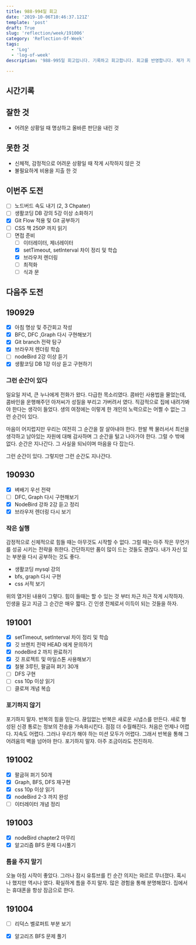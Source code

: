 ```yaml
---
title: 988-994일 회고
date: '2019-10-06T10:46:37.121Z'
template: 'post'
draft: True
slug: 'reflection/week/191006'
category: 'Reflection-Of-Week'
tags:
  - 'Log'
  - 'log-of-week'
description: '988-995일 회고입니다. 기록하고 회고합니다. 회고를 반영합니다. 제가 자라는 방식입니다. 이번 주에는 이런 주제를 다뤘습니다. 그런 순간이 있다, 작은 실행, 포기하지 않기 ' 

---
```


## 시간기록 



## 잘한 것

- 어려운 상황일 때 명상하고 올바른 판단을 내린 것 

## 못한 것

- 신체적, 감정적으로 어려운 상황일 때 작게 시작하지 않은 것 
- 불필요하게 비용을 지출 한 것 

## 이번주 도전

- [ ] 노드버드 속도 내기 (2, 3 Chpater) 
- [ ] 생활코딩 DB 강의 5강 이상 소화하기
- [x] Git Flow 적용 및 Git 공부하기
- [ ] CSS 책 250P 까지 읽기
- [ ] 면접 준비 
  - [ ] 이터레이터, 제너레이터
  - [x] setTimeout, setInterval 차이 정리 및 학습 
  - [x] 브라우저 렌더링 
  - [ ] 최적화
  - [ ] 식과 문 

## 다음주 도전



## 190929

- [x] 아침 명상 및 주간회고 작성 
- [x] BFC, DFC ,Graph 다시 구현해보기 
- [x] Git branch 전략 탐구
- [x] 브라우저 렌더링 학습
- [ ] nodeBird 2강 이상 듣기 
- [x] 생활코딩 DB 1강 이상 듣고 구현하기 

### 그런 순간이 있다

일요일 저녁, 큰 누나에게 전화가 왔다. 다급한 목소리였다. 콤바인 사용법을 물었는데, 콤바인을 운행해주던 아저씨가 성질을 부리고 가버려서 였다. 직감적으로 집에 내려가봐야 한다는 생각이 들었다. 생의 여정에는 이렇게 한 개인의 노력으로는 어쩔 수 없는 그런 순간이 있다. 

마음이 어지럽지만 우리는 여전히 그 순간을 잘 살아내야 한다.  한발 짝 물러서서 최선을 생각하고 남아있는 자원에 대해 감사하며 그 순간을 털고 나아가야 한다. 그럴 수 밖에 없다. 순간은 지나간다. 그 사실을 되뇌이며 마음을 다 잡는다. 

그런 순간이 있다. 그렇지만 그런 순간도 지나간다. 

## 190930 

- [x] 벼배기 우선 전략
- [ ] DFC, Graph 다시 구현해보기 
- [x] NodeBird 강좌 2강 듣고 정리
- [x] 브라우저 렌더링 다시 보기

### 작은 실행 

감정적으로 신체적으로 힘들 때는 아무것도 시작할 수 없다. 그럴 때는 아주 작은 무언가를 성공 시키는 전략을 취한다. 간단하지만 품이 많이 드는 것들도 괜찮다. 내가 자신 있는 부분을 다시 공부하는 것도 좋다. 

- 생활코딩 mysql 강의 
- bfs, graph 다시 구현 
- css 서적 보기 

위의 열거된 내용이 그렇다. 힘이 들때는 할 수 있는 것 부터 차근 차근 작게 시작하자. 인생을 길고 지금 그 순간은 매우 짧다. 긴 인생 전체로서 이득이 되는 것들을 하자.

## 191001

- [x] setTimeout, setInterval 차이 정리 및 학습 
- [x] 깃 브렌치 전략 HEAD 에게 문의하기 
- [x] nodeBird 2 까지 완료하기
- [x] 깃 프로젝트 및 마일스톤 사용해보기 
- [x] 철봉 3루틴, 팔굽혀 펴기 30개  
- [ ] DFS 구현
- [ ] css 10p 이상 읽기 
- [ ] 클로져 개념 복습 

### 포기하지 않기

포기하지 말자. 반복의 힘을 믿는다. 끊임없는 반복은 새로운 시냅스를 만든다. 새로 형성된 신경 통로는 정보의 전송을 가속화시킨다. 점점 더 수월해진다. 처음은 언제나 어렵다. 지속도 어렵다. 그러나 우리가 해야 하는 미션 모두가 어렵다. 그래서 반복을 통해 그 어려움의 벽을 넘어야 한다. 포기하지 말자. 아주 조금이라도 전진하자.

## 191002 

- [x] 팔굽혀 펴기 50개
- [x] Graph, BFS, DFS 재구현 
- [x] css 10p 이상 읽기 
- [x] nodeBird 2-3 까지 완성 
- [ ] 이터레이터 개념 정리 

## 191003

- [x] nodeBird chapter2 마무리 
- [x] 알고리즘 BFS 문제 다시풀기 

### 틈을 주지 말기

오늘 아침 시작이 좋았다. 그러나 잠시 유튜브를 킨 순간 의지는 와르르 무너졌다. 혹시나 했지만 역시나 였다. 확실하게 틈을 주지 말자. 많은 경험을 통해 분명해졌다. 집에서는 휴대폰을 항상 잠금으로 한다. 

## 191004

- [ ] 리덕스 벨로퍼트 부분 보기
- [x] 알고리즈 BFS 문제 풀기 



